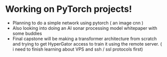 # Working on PyTorch projects! 
* Planning to do a simple network using pytorch ( an image cnn )
* Also looking into doing an AI sonar processing model whitepaper with some buddies
* Final capstone will be making a transformer architecture from scratch and trying to get HyperGator access to train it using the remote server. ( i need to finish learning about VPS and ssh / ssl protocols first)
